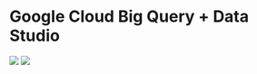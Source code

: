 # Google Cloud Big Query + Data Studio  

<img src=https://github.com/RubensZimbres/Repo-2019/blob/master/Google-Cloud-BigQuery/Pics/big_query2.png>  

<img src=https://github.com/RubensZimbres/Repo-2019/blob/master/Google-Cloud-BigQuery/Pics/dta_studio2.png>  
